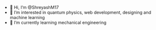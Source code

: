 - 👋 Hi, I’m @ShreyashM17
- 👀 I’m interested in quantum physics, web development, designing and machine learning
- 🌱 I’m currently learning mechanical engineering

<!---
ShreyashM17/ShreyashM17 is a ✨ special ✨ repository because its `README.md` (this file) appears on your GitHub profile.
You can click the Preview link to take a look at your changes.
--->
